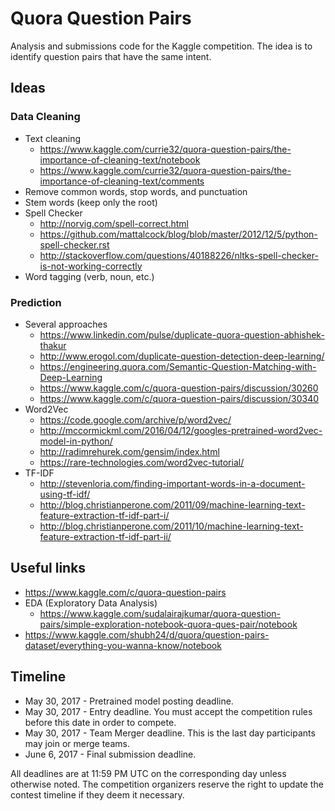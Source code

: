 # Quora Question Pairs

Analysis and submissions code for the Kaggle competition. The idea is to identify question pairs that have the same intent.

## Ideas

### Data Cleaning

* Text cleaning
    - https://www.kaggle.com/currie32/quora-question-pairs/the-importance-of-cleaning-text/notebook
    - https://www.kaggle.com/currie32/quora-question-pairs/the-importance-of-cleaning-text/comments
* Remove common words, stop words, and punctuation
* Stem words (keep only the root)
* Spell Checker
    - http://norvig.com/spell-correct.html
    - https://github.com/mattalcock/blog/blob/master/2012/12/5/python-spell-checker.rst
    - http://stackoverflow.com/questions/40188226/nltks-spell-checker-is-not-working-correctly
* Word tagging (verb, noun, etc.)

### Prediction

* Several approaches
    - https://www.linkedin.com/pulse/duplicate-quora-question-abhishek-thakur
    - http://www.erogol.com/duplicate-question-detection-deep-learning/
    - https://engineering.quora.com/Semantic-Question-Matching-with-Deep-Learning
    - https://www.kaggle.com/c/quora-question-pairs/discussion/30260
    - https://www.kaggle.com/c/quora-question-pairs/discussion/30340
* Word2Vec
    - https://code.google.com/archive/p/word2vec/
	- http://mccormickml.com/2016/04/12/googles-pretrained-word2vec-model-in-python/
	- http://radimrehurek.com/gensim/index.html
	- https://rare-technologies.com/word2vec-tutorial/
* TF-IDF
    - http://stevenloria.com/finding-important-words-in-a-document-using-tf-idf/
    - http://blog.christianperone.com/2011/09/machine-learning-text-feature-extraction-tf-idf-part-i/
    - http://blog.christianperone.com/2011/10/machine-learning-text-feature-extraction-tf-idf-part-ii/

## Useful links

* https://www.kaggle.com/c/quora-question-pairs
* EDA (Exploratory Data Analysis)
    - https://www.kaggle.com/sudalairajkumar/quora-question-pairs/simple-exploration-notebook-quora-ques-pair/notebook
* https://www.kaggle.com/shubh24/d/quora/question-pairs-dataset/everything-you-wanna-know/notebook

## Timeline

* May 30, 2017 - Pretrained model posting deadline.
* May 30, 2017 - Entry deadline. You must accept the competition rules before this date in order to compete.
* May 30, 2017 - Team Merger deadline. This is the last day participants may join or merge teams.
* June 6, 2017 - Final submission deadline.

All deadlines are at 11:59 PM UTC on the corresponding day unless otherwise noted. The competition organizers reserve the right to update the contest timeline if they deem it necessary.
